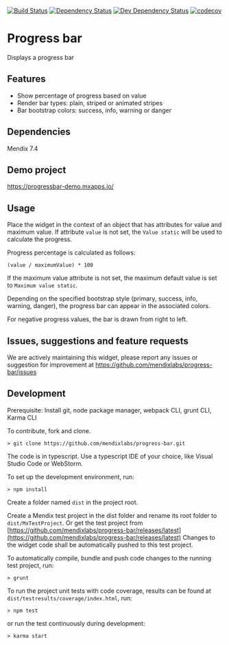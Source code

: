 [![Build Status](https://travis-ci.org/mendixlabs/progress-bar.svg?branch=master)](https://travis-ci.org/mendixlabs/progress-bar)
[![Dependency Status](https://david-dm.org/mendixlabs/progress-bar.svg)](https://david-dm.org/mendixlabs/progress-bar)
[![Dev Dependency Status](https://david-dm.org/mendixlabs/progress-bar.svg#info=devDependencies)](https://david-dm.org/mendixlabs/progress-bar#info=devDependencies)
[![codecov](https://codecov.io/gh/mendixlabs/progress-bar/branch/master/graph/badge.svg)](https://codecov.io/gh/mendixlabs/progress-bar)

# Progress bar
Displays a progress bar

## Features
* Show percentage of progress based on value
* Render bar types: plain, striped or animated stripes
* Bar bootstrap colors: success, info, warning or danger

## Dependencies
Mendix 7.4

## Demo project
https://progressbar-demo.mxapps.io/

## Usage
Place the widget in the context of an object that has attributes for value and maximum value.
If attribute `value` is not set, the `Value static` will be used to calculate the progress.

Progress percentage is calculated as follows:

    (value / maximumValue) * 100

If the maximum value attribute is not set, the maximum default value is set to `Maximum value static`.

Depending on the specified bootstrap style (primary, success, info, warning, danger), the progress bar can appear in the associated colors.

For negative progress values, the bar is drawn from right to left.

## Issues, suggestions and feature requests
We are actively maintaining this widget, please report any issues or suggestion for improvement at https://github.com/mendixlabs/progress-bar/issues

## Development
Prerequisite: Install git, node package manager, webpack CLI, grunt CLI, Karma CLI

To contribute, fork and clone.

    > git clone https://github.com/mendixlabs/progress-bar.git

The code is in typescript. Use a typescript IDE of your choice, like Visual Studio Code or WebStorm.

To set up the development environment, run:

    > npm install

Create a folder named `dist` in the project root.

Create a Mendix test project in the dist folder and rename its root folder to `dist/MxTestProject`. Or get the test project from [https://github.com/mendixlabs/progress-bar/releases/latest](https://github.com/mendixlabs/progress-bar/releases/latest) Changes to the widget code shall be automatically pushed to this test project.

To automatically compile, bundle and push code changes to the running test project, run:

    > grunt

To run the project unit tests with code coverage, results can be found at `dist/testresults/coverage/index.html`, run:

    > npm test

or run the test continuously during development:

    > karma start
